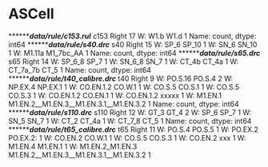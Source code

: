 # ASCell
***************************data/rule/c153.rul*********************
c153
Right           17
W: W1.b W1.d     1
Name: count, dtype: int64
***************************data/rule/s40.drc*********************
s40
Right                  15
W: SP_6 SP_10           1
W: SN_6 SN_10           1
W: M1.11a M1_7bc_AA     1
Name: count, dtype: int64
***************************data/rule/s65.drc*********************
s65
Right               14
W: SP_6_8 SP_7       1
W: SN_6_8 SN_7       1
W: CT_4b CT_4a       1
W: CT_7a_7b CT_5     1
Name: count, dtype: int64
***************************data/rule/t40_calibre.drc*********************
t40
Right                                                9
W: PO.S.16 PO.S.4                                    2
W: NP.EX.4 NP.EX.1                                   1
W: CO.EN.1.2 CO.W.1                                  1
W: CO.S.5 CO.S.1                                     1
W: CO.S.5 CO.S.3                                     1
W: CO.EN.1.2 CO.EN.1                                 1
W: CO.EN.1.2 xxxxx                                   1
W: M1.EN.1 M1.EN.2__M1.EN.3__M1.EN.3.1__M1.EN.3.2    1
Name: count, dtype: int64
***************************data/rule/s110.drc*********************
s110
Right             12
W: GT_3 GT_4       2
W: SP_6 SP_7       1
W: SN_5 SN_7       1
W: CT_2 CT_4a      1
W: CT_7_8 CT_5     1
Name: count, dtype: int64
***************************data/rule/t65_calibre.drc*********************
t65
Right                                                        11
W: PO.S.4 PO.S.5                                              1
W: PO.EX.2 PO.EX.2:                                           1
W: CO.EN.2 CO.W.1                                             1
W: CO.S.5 CO.S.3                                              1
W: CO.EN.2 xxx                                                1
W: M1.EN.4 M1.EN.1                                            1
W: M1.EN.2_M1.EN.3 M1.EN.2__M1.EN.3__M1.EN.3.1__M1.EN.3.2     1